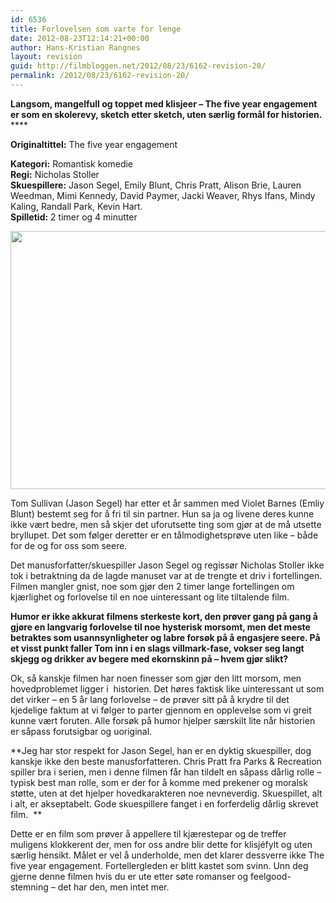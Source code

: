```yaml
---
id: 6536
title: Forlovelsen som varte for lenge
date: 2012-08-23T12:14:21+00:00
author: Hans-Kristian Rangnes
layout: revision
guid: http://filmbloggen.net/2012/08/23/6162-revision-20/
permalink: /2012/08/23/6162-revision-20/
---
```

**Langsom, mangelfull og toppet med klisjeer &#8211; The five year engagement er som en skolerevy, sketch etter sketch, uten særlig formål for historien.** ****

**<!--more-->Originaltittel:** The five year engagement

  
**Kategori:** Romantisk komedie  
**Regi:** Nicholas Stoller  
**Skuespillere:** Jason Segel, Emily Blunt, Chris Pratt, Alison Brie, Lauren Weedman, Mimi Kennedy, David Paymer, Jacki Weaver, Rhys Ifans, Mindy Kaling, Randall Park, Kevin Hart.  
**Spilletid:** 2 timer og 4 minutter

<a href="http://filmbloggen.net/?attachment_id=6308" rel="attachment wp-att-6308"><img class="alignnone size-large wp-image-6308" src="http://filmbloggen.net/wp-content/uploads//2012/08/The-Five-Year-Engagement_03-620x413.jpg" alt="" width="620" height="413" /></a>

Tom Sullivan (Jason Segel) har etter et år sammen med Violet Barnes (Emliy Blunt) bestemt seg for å fri til sin partner. Hun sa ja og livene deres kunne ikke vært bedre, men så skjer det uforutsette ting som gjør at de må utsette bryllupet. Det som følger deretter er en tålmodighetsprøve uten like &#8211; både for de og for oss som seere.

Det manusforfatter/skuespiller Jason Segel og regissør Nicholas Stoller ikke tok i betraktning da de lagde manuset var at de trengte et driv i fortellingen. Filmen mangler gnist, noe som gjør den 2 timer lange fortellingen om kjærlighet og forlovelse til en noe uinteressant og lite tiltalende film.

**Humor er ikke akkurat filmens sterkeste kort, den prøver gang på gang å gjøre en langvarig forlovelse til noe hysterisk morsomt, men det meste betraktes som usannsynligheter og labre forsøk på å engasjere seere. På et visst punkt faller Tom inn i en slags villmark-fase, vokser seg langt skjegg og drikker av begere med ekornskinn på &#8211; hvem gjør slikt?**

Ok, så kanskje filmen har noen finesser som gjør den litt morsom, men hovedproblemet ligger i  historien. Det høres faktisk like uinteressant ut som det virker &#8211; en 5 år lang forlovelse &#8211; de prøver sitt på å krydre til det kjedelige faktum at vi følger to parter gjennom en opplevelse som vi greit kunne vært foruten. Alle forsøk på humor hjelper særskilt lite når historien er såpass forutsigbar og uoriginal.

**Jeg har stor respekt for Jason Segel, han er en dyktig skuespiller, dog kanskje ikke den beste manusforfatteren. Chris Pratt fra Parks & Recreation spiller bra i serien, men i denne filmen får han tildelt en såpass dårlig rolle &#8211; typisk best man rolle, som er der for å komme med prekener og moralsk støtte, uten at det hjelper hovedkarakteren noe nevneverdig. Skuespillet, alt i alt, er akseptabelt. Gode skuespillere fanget i en forferdelig dårlig skrevet film.  **

Dette er en film som prøver å appellere til kjærestepar og de treffer muligens klokkerent der, men for oss andre blir dette for klisjéfylt og uten særlig hensikt. Målet er vel å underholde, men det klarer dessverre ikke The five year engagement. Fortellergleden er blitt kastet som svinn. Unn deg gjerne denne filmen hvis du er ute etter søte romanser og feelgood-stemning &#8211; det har den, men intet mer.